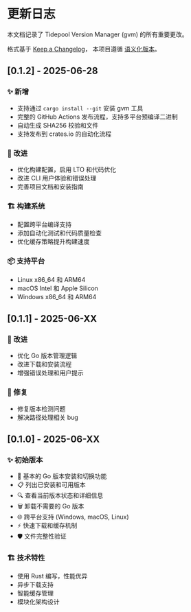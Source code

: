 # 更新日志

本文档记录了 Tidepool Version Manager (gvm) 的所有重要更改。

格式基于 [Keep a Changelog](https://keepachangelog.com/zh-CN/1.0.0/)，
本项目遵循 [语义化版本](https://semver.org/lang/zh-CN/)。

## [0.1.2] - 2025-06-28

### ✨ 新增
- 支持通过 `cargo install --git` 安装 gvm 工具
- 完整的 GitHub Actions 发布流程，支持多平台预编译二进制
- 自动生成 SHA256 校验和文件
- 支持发布到 crates.io 的自动化流程

### 🔧 改进
- 优化构建配置，启用 LTO 和代码优化
- 改进 CLI 用户体验和错误处理
- 完善项目文档和安装指南

### 🏗️ 构建系统
- 配置跨平台编译支持
- 添加自动化测试和代码质量检查
- 优化缓存策略提升构建速度

### 📦 支持平台
- Linux x86_64 和 ARM64
- macOS Intel 和 Apple Silicon
- Windows x86_64 和 ARM64

## [0.1.1] - 2025-06-XX

### 🔧 改进
- 优化 Go 版本管理逻辑
- 改进下载和安装流程
- 增强错误处理和用户提示

### 🐛 修复
- 修复版本检测问题
- 解决路径处理相关 bug

## [0.1.0] - 2025-06-XX

### ✨ 初始版本
- 🚀 基本的 Go 版本安装和切换功能
- 📋 列出已安装和可用版本
- 🔍 查看当前版本状态和详细信息
- 🗑️ 卸载不需要的 Go 版本
- 🌐 跨平台支持 (Windows, macOS, Linux)
- ⚡ 快速下载和缓存机制
- 🛡️ 文件完整性验证

### 🏗️ 技术特性
- 使用 Rust 编写，性能优异
- 异步下载支持
- 智能缓存管理
- 模块化架构设计

